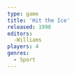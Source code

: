 ```yaml
---
type: game
title: 'Hit the Ice'
released: 1990
editors: 
  -Williams
players: 4
genres:
  - Sport
---
```

